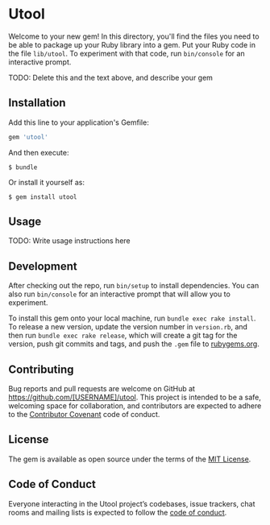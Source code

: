 # Utool

Welcome to your new gem! In this directory, you'll find the files you need to be able to package up your Ruby library into a gem. Put your Ruby code in the file `lib/utool`. To experiment with that code, run `bin/console` for an interactive prompt.

TODO: Delete this and the text above, and describe your gem

## Installation

Add this line to your application's Gemfile:

```ruby
gem 'utool'
```

And then execute:

    $ bundle

Or install it yourself as:

    $ gem install utool

## Usage

TODO: Write usage instructions here

## Development

After checking out the repo, run `bin/setup` to install dependencies. You can also run `bin/console` for an interactive prompt that will allow you to experiment.

To install this gem onto your local machine, run `bundle exec rake install`. To release a new version, update the version number in `version.rb`, and then run `bundle exec rake release`, which will create a git tag for the version, push git commits and tags, and push the `.gem` file to [rubygems.org](https://rubygems.org).

## Contributing

Bug reports and pull requests are welcome on GitHub at https://github.com/[USERNAME]/utool. This project is intended to be a safe, welcoming space for collaboration, and contributors are expected to adhere to the [Contributor Covenant](http://contributor-covenant.org) code of conduct.

## License

The gem is available as open source under the terms of the [MIT License](https://opensource.org/licenses/MIT).

## Code of Conduct

Everyone interacting in the Utool project’s codebases, issue trackers, chat rooms and mailing lists is expected to follow the [code of conduct](https://github.com/[USERNAME]/utool/blob/master/CODE_OF_CONDUCT.md).
